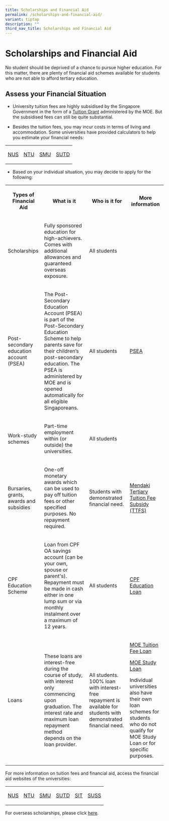 ```yaml
---
title: Scholarships and Financial Aid
permalink: /scholarships-and-financial-aid/
variant: tiptap
description: ""
third_nav_title: Scholarships and Financial Aid
---
```

<h1>Scholarships and Financial Aid</h1>
<p>No student should be deprived of a chance to pursue higher education.
For this matter, there are plenty of financial aid&nbsp;schemes available
for students who are not able to afford tertiary education.&nbsp;</p>
<h2>Assess your Financial Situation</h2>
<ul>
<li>
<p>University tuition fees are highly subsidised by the Singapore Government
in the form of a <a href="https://www.moe.gov.sg/financial-matters/tuition-grant-scheme" class="wixui-rich-text__text" rel="noopener noreferrer nofollow" target="_blank"><u>Tuition Grant</u></a> administered
by the MOE. But the subsidised fees&nbsp;can still be quite substantial.</p>
</li>
<li>
<p>Besides the tuition fees, you may incur costs in terms of living and accommodation.
Some&nbsp;universities have provided calculators to help you estimate your
financial needs:</p>
</li>
</ul>
<table style="minWidth: 100px">
<colgroup>
<col>
<col>
<col>
<col>
</colgroup>
<tbody>
<tr>
<td rowspan="1" colspan="1">
<p><a href="https://myaces.nus.edu.sg/applicantPortal/app/FinancialAidCalculator" rel="noopener nofollow" target="_blank">NUS</a>
</p>
</td>
<td rowspan="1" colspan="1">
<p><a href="https://wis.ntu.edu.sg/webexe/owa/vical.showvical" rel="noopener nofollow" target="_blank">NTU</a>
</p>
</td>
<td rowspan="1" colspan="1">
<p><a href="https://publiceservices.smu.edu.sg/psc/ps/EMPLOYEE/HRMS/c/SA_LEARNER_SERVICES.SIS_FA_FIN_CALC.GBL?=" rel="noopener nofollow" target="_blank">SMU</a>
</p>
</td>
<td rowspan="1" colspan="1">
<p><a href="https://www.sutd.edu.sg/Admissions/Undergraduate/Financing-Your-Studies/Educational-Expenses/Financial-Calculator" rel="noopener nofollow" target="_blank">SUTD</a>
</p>
</td>
</tr>
</tbody>
</table>
<ul>
<li>
<p>Based on your individual&nbsp;situation, you may decide to apply for the
following:</p>
</li>
</ul>
<table style="minWidth: 100px">
<colgroup>
<col>
<col>
<col>
<col>
</colgroup>
<tbody>
<tr>
<th rowspan="1" colspan="1">
<p>Types of Financial Aid</p>
</th>
<th rowspan="1" colspan="1">
<p>What is it</p>
</th>
<th rowspan="1" colspan="1">
<p>Who is it for</p>
</th>
<th rowspan="1" colspan="1">
<p>More information</p>
</th>
</tr>
<tr>
<td rowspan="1" colspan="1">
<p>Scholarships</p>
</td>
<td rowspan="1" colspan="1">
<p>Fully sponsored education for high-achievers. Comes with additional allowances
and guaranteed overseas exposure.</p>
</td>
<td rowspan="1" colspan="1">
<p>All students</p>
</td>
<td rowspan="1" colspan="1">
<p></p>
</td>
</tr>
<tr>
<td rowspan="1" colspan="1">
<p>Post-secondary education account (PSEA)</p>
</td>
<td rowspan="1" colspan="1">
<p>The Post-Secondary Education Account (PSEA) is part of the Post-Secondary
Education Scheme to help parents save for their children’s post-secondary
education. The PSEA is administered by MOE and is opened automatically
for all eligible Singaporeans.</p>
</td>
<td rowspan="1" colspan="1">
<p>All students</p>
</td>
<td rowspan="1" colspan="1">
<p><a href="https://www.moe.gov.sg/financial-matters/psea" rel="noopener nofollow" target="_blank">PSEA</a>
</p>
</td>
</tr>
<tr>
<td rowspan="1" colspan="1">
<p>Work-study schemes</p>
</td>
<td rowspan="1" colspan="1">
<p>Part-time employment within (or outside) the universities.</p>
</td>
<td rowspan="1" colspan="1">
<p>All students</p>
</td>
<td rowspan="1" colspan="1">
<p></p>
</td>
</tr>
<tr>
<td rowspan="1" colspan="1">
<p>Bursaries, grants, awards and subsidies</p>
</td>
<td rowspan="1" colspan="1">
<p>One-off monetary awards which can be used to pay off tuition fees or other
specified purposes. No repayment required.</p>
</td>
<td rowspan="1" colspan="1">
<p>Students with demonstrated financial need.</p>
</td>
<td rowspan="1" colspan="1">
<p><a href="https://www.mendaki.org.sg/assistance_landing/tertiary-tuition-fee-subsidy-ttfs/" rel="noopener nofollow" target="_blank">Mendaki Tertiary Tuition Fee Subsidy (TTFS)</a>
</p>
</td>
</tr>
<tr>
<td rowspan="1" colspan="1">
<p>CPF Education Scheme</p>
</td>
<td rowspan="1" colspan="1">
<p>Loan from CPF OA savings account (can be your own, spouse or parent's).
Repayment must be made in cash either in one lump sum or via monthly instalment
over a maximum of 12 years.</p>
</td>
<td rowspan="1" colspan="1">
<p>All students</p>
</td>
<td rowspan="1" colspan="1">
<p><a href="https://www.cpf.gov.sg/member/tools-and-services/forms-e-applications/apply-for-cpf-education-loan" rel="noopener nofollow" target="_blank">CPF Education Loan</a>
</p>
</td>
</tr>
<tr>
<td rowspan="1" colspan="1">
<p>Loans</p>
</td>
<td rowspan="1" colspan="1">
<p>These loans are interest-free during the course of study, with interest
only commencing upon graduation. The interest rate and maximum loan repayment
method depends on the loan provider.</p>
</td>
<td rowspan="1" colspan="1">
<p>All students. 100% loan with interest-free repayment is available for
students with demonstrated financial need.</p>
</td>
<td rowspan="1" colspan="1">
<p><a href="https://www.moe.gov.sg/financial-matters/government-loan-schemes/tuition-fee-loan" rel="noopener nofollow" target="_blank">MOE Tuition Fee Loan</a>
</p>
<p><a href="https://www.moe.gov.sg/financial-matters/government-loan-schemes/study-loan" rel="noopener nofollow" target="_blank">MOE Study Loan</a>
</p>
<p>Individual universities also have their own loan schemes for students
who do not qualify for MOE Study Loan or for specific purposes.</p>
</td>
</tr>
</tbody>
</table>
<p>For more information on tuition fees and financial aid,&nbsp;access the
financial aid websites of the universities:</p>
<table style="minWidth: 150px">
<colgroup>
<col>
<col>
<col>
<col>
<col>
<col>
</colgroup>
<tbody>
<tr>
<td rowspan="1" colspan="1">
<p><a href="https://www.nus.edu.sg/oam/financial-aid/overview-eligibility" rel="noopener nofollow" target="_blank">NUS</a>
</p>
</td>
<td rowspan="1" colspan="1">
<p><a href="https://www.ntu.edu.sg/admissions/undergraduate/financial-matters" rel="noopener nofollow" target="_blank">NTU</a>
</p>
</td>
<td rowspan="1" colspan="1">
<p><a href="https://admissions.smu.edu.sg/financial-matters/financial-aid" rel="noopener nofollow" target="_blank">SMU</a>
</p>
</td>
<td rowspan="1" colspan="1">
<p><a href="https://www.sutd.edu.sg/Admissions/Undergraduate/Financing-Your-Studies/Financial-Aid" rel="noopener nofollow" target="_blank">SUTD</a>
</p>
</td>
<td rowspan="1" colspan="1">
<p><a href="https://www.singaporetech.edu.sg/admissions/financial-aid" rel="noopener nofollow" target="_blank">SIT</a>
</p>
</td>
<td rowspan="1" colspan="1">
<p><a href="https://www.suss.edu.sg/full-time-undergraduate/admissions/financial-aid" rel="noopener nofollow" target="_blank">SUSS</a>
</p>
</td>
</tr>
</tbody>
</table>
<p>For overseas scholarships, please click <a href="https://ecg.nanyangjc.moe.edu.sg/why-apply-for-scholarships/" rel="noopener nofollow" target="_blank">here</a>.</p>